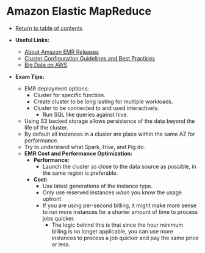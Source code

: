 # Amazon Elastic MapReduce

* [Return to table of contents](../../../README.md)

* **Useful Links:**
  * [About Amazon EMR Releases](https://docs.aws.amazon.com/emr/latest/ReleaseGuide/emr-release-components.html)
  * [Cluster Configuration Guidelines and Best Practices](https://docs.aws.amazon.com/emr/latest/ManagementGuide/emr-plan-instances-guidelines.html)
  * [Big Data on AWS](https://aws.amazon.com/big-data/use-cases/)

* **Exam Tips:**
  * EMR deployment options:
    * Cluster for specific function.
    * Create cluster to be long lasting for multiple workloads.
    * Cluster to be connected to and used interactively.
      * Run SQL like queries against hive.
  * Using S3 backed storage allows persistence of the data beyond the life of the cluster.
  * By default all instances in a cluster are place within the same AZ for performance.
  * Try to understand what Spark, Hive, and Pig do.
  * **EMR Cost and Performance Optimization:**
    * **Performance:**
      * Launch the cluster as close to the data source as possible, in the same region is preferable.
    * **Cost:**
      * Use latest generations of the instance type.
      * Only use reserved instances _when_ you know the usage upfront.
      * If you are using per-second billing, it might make more sense to run more instances for a shorter amount of time to process jobs quicker.
        * The logic behind this is that since the hour minimum billing is no longer applicable, you can use more instances to process a job quicker and pay the same price or less.
